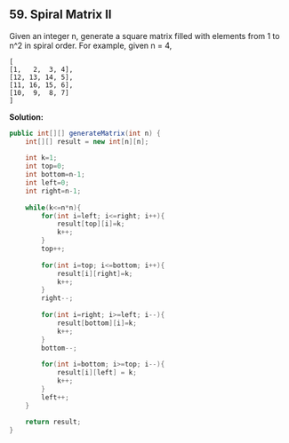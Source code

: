 ## 59. Spiral Matrix II

Given an integer n, generate a square matrix filled with elements from 1 to n^2 in spiral order. For example, given n = 4,

```
[
[1,   2,  3, 4], 
[12, 13, 14, 5], 
[11, 16, 15, 6], 
[10,  9,  8, 7]
]
```

**Solution:**

```java
public int[][] generateMatrix(int n) {
    int[][] result = new int[n][n];
 
    int k=1; 
    int top=0;
    int bottom=n-1;
    int left=0;
    int right=n-1;
 
    while(k<=n*n){
        for(int i=left; i<=right; i++){
            result[top][i]=k;
            k++;
        }    
        top++;
 
        for(int i=top; i<=bottom; i++){
            result[i][right]=k;
            k++;
        }
        right--;
 
        for(int i=right; i>=left; i--){
            result[bottom][i]=k;
            k++;
        }
        bottom--;
 
        for(int i=bottom; i>=top; i--){
            result[i][left] = k;
            k++;
        }
        left++;
    }
 
    return result;
}
```